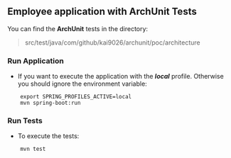## Employee application with ArchUnit Tests

You can find the **ArchUnit** tests in the directory:
   > src/test/java/com/github/kai9026/archunit/poc/architecture

### Run Application

- If you want to execute the application with the **_local_** profile. Otherwise you should ignore the environment variable:
```
    export SPRING_PROFILES_ACTIVE=local
    mvn spring-boot:run
```


### Run Tests

- To execute the tests:

```
    mvn test
```